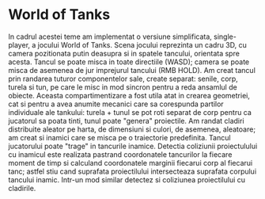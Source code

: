 # World of Tanks

In cadrul acestei teme am implementat o versiune simplificata, single-player, a jocului World of Tanks.
Scena jocului reprezinta un cadru 3D, cu camera pozitionata putin deasupra si in spatele tancului, orientata spre acesta.
Tancul se poate misca in toate directiile (WASD); camera se poate misca de asemenea de jur imprejurul tancului (RMB HOLD).
Am creat tancul prin randarea tuturor componentelor sale, create separat: senile, corp, turela si tun, pe care le misc
in mod sincron pentru a reda ansamlul de obiecte. Aceasta compartimentizare a fost utila atat in crearea geometriei, cat si
pentru a avea anumite mecanici care sa corespunda partilor individuale ale tankului: turela + tunul se pot roti separat de corp
pentru ca jucatorul sa poata tinti, tunul poate "genera" proiectile.
Am randat cladiri distribuite aleator pe harta, de dimensiuni si culori, de asemenea, aleatoare; am creat si inamici care se misca
pe o traiectorie predefinita. Tancul jucatorului poate "trage" in tancurile inamice. Detectia coliziunii proiectulului cu inamicul
este realizata pastrand coordonatele tancurilor la fiecare moment de timp si calculand coordonatele marginii fiecarui corp al fiecarui tanc;
astfel stiu cand suprafata proiectilului intersecteaza suprafata corpului tancului inamic. Intr-un mod similar detectez si coliziunea proiectilului cu cladirile.
